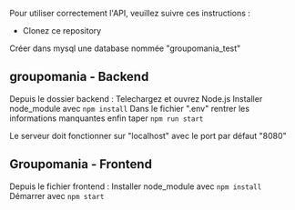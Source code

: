 
Pour utiliser correctement l'API, veuillez suivre ces instructions :

 - Clonez ce repository

 Créer dans mysql une database nommée "groupomania_test"
 

 ## groupomania - Backend
Depuis le dossier backend :
Telechargez et ouvrez Node.js
Installer node_module avec `npm install`
Dans le fichier ".env" rentrer les informations manquantes 
enfin taper `npm run start`

Le serveur doit fonctionner sur "localhost" avec le port par défaut "8080"

## Groupomania - Frontend
Depuis le fichier frontend :
Installer node_module avec `npm install`
Démarrer avec `npm start` 

